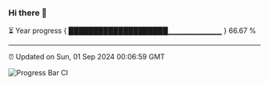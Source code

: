 ### Hi there 👋

⏳ Year progress { ████████████████████▁▁▁▁▁▁▁▁▁▁ } 66.67 %

---

⏰ Updated on Sun, 01 Sep 2024 00:06:59 GMT

![Progress Bar CI](https://github.com/liununu/liununu/workflows/Progress%20Bar%20CI/badge.svg)

